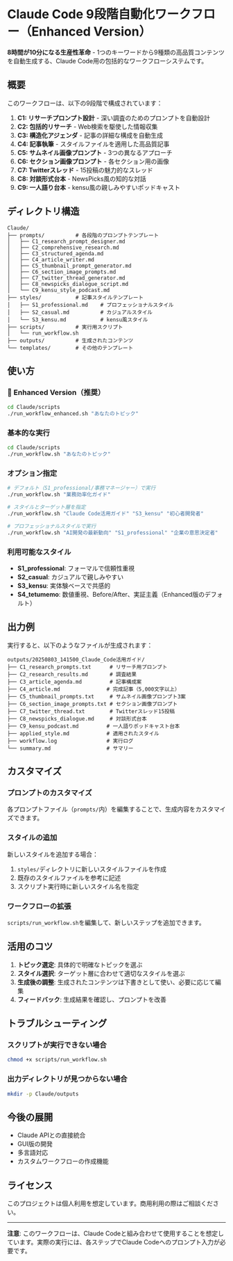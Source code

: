 # Claude Code 9段階自動化ワークフロー（Enhanced Version）

**8時間が10分になる生産性革命** - 1つのキーワードから9種類の高品質コンテンツを自動生成する、Claude Code用の包括的なワークフローシステムです。

## 概要

このワークフローは、以下の9段階で構成されています：

1. **C1: リサーチプロンプト設計** - 深い調査のためのプロンプトを自動設計
2. **C2: 包括的リサーチ** - Web検索を駆使した情報収集
3. **C3: 構造化アジェンダ** - 記事の詳細な構成を自動生成
4. **C4: 記事執筆** - スタイルファイルを適用した高品質記事
5. **C5: サムネイル画像プロンプト** - 3つの異なるアプローチ
6. **C6: セクション画像プロンプト** - 各セクション用の画像
7. **C7: Twitterスレッド** - 15投稿の魅力的なスレッド
8. **C8: 対談形式台本** - NewsPicks風の知的な対話
9. **C9: 一人語り台本** - kensu風の親しみやすいポッドキャスト

## ディレクトリ構造

```
Claude/
├── prompts/          # 各段階のプロンプトテンプレート
│   ├── C1_research_prompt_designer.md
│   ├── C2_comprehensive_research.md
│   ├── C3_structured_agenda.md
│   ├── C4_article_writer.md
│   ├── C5_thumbnail_prompt_generator.md
│   ├── C6_section_image_prompts.md
│   ├── C7_twitter_thread_generator.md
│   ├── C8_newspicks_dialogue_script.md
│   └── C9_kensu_style_podcast.md
├── styles/           # 記事スタイルテンプレート
│   ├── S1_professional.md    # プロフェッショナルスタイル
│   ├── S2_casual.md          # カジュアルスタイル
│   └── S3_kensu.md           # kensu風スタイル
├── scripts/          # 実行用スクリプト
│   └── run_workflow.sh
├── outputs/          # 生成されたコンテンツ
└── templates/        # その他のテンプレート
```

## 使い方

### 🚀 Enhanced Version（推奨）

```bash
cd Claude/scripts
./run_workflow_enhanced.sh "あなたのトピック"
```

### 基本的な実行

```bash
cd Claude/scripts
./run_workflow.sh "あなたのトピック"
```

### オプション指定

```bash
# デフォルト（S1_professional/事務マネージャー）で実行
./run_workflow.sh "業務効率化ガイド"

# スタイルとターゲット層を指定
./run_workflow.sh "Claude Code活用ガイド" "S3_kensu" "初心者開発者"

# プロフェッショナルスタイルで実行
./run_workflow.sh "AI開発の最新動向" "S1_professional" "企業の意思決定者"
```

### 利用可能なスタイル

- **S1_professional**: フォーマルで信頼性重視
- **S2_casual**: カジュアルで親しみやすい
- **S3_kensu**: 実体験ベースで共感的
- **S4_tetumemo**: 数値重視、Before/After、実証主義（Enhanced版のデフォルト）

## 出力例

実行すると、以下のようなファイルが生成されます：

```
outputs/20250803_141500_Claude_Code活用ガイド/
├── C1_research_prompts.txt      # リサーチ用プロンプト
├── C2_research_results.md       # 調査結果
├── C3_article_agenda.md         # 記事構成案
├── C4_article.md               # 完成記事（5,000文字以上）
├── C5_thumbnail_prompts.txt     # サムネイル画像プロンプト3案
├── C6_section_image_prompts.txt # セクション画像プロンプト
├── C7_twitter_thread.txt        # Twitterスレッド15投稿
├── C8_newspicks_dialogue.md     # 対談形式台本
├── C9_kensu_podcast.md         # 一人語りポッドキャスト台本
├── applied_style.md            # 適用されたスタイル
├── workflow.log                # 実行ログ
└── summary.md                  # サマリー
```

## カスタマイズ

### プロンプトのカスタマイズ

各プロンプトファイル（`prompts/`内）を編集することで、生成内容をカスタマイズできます。

### スタイルの追加

新しいスタイルを追加する場合：

1. `styles/`ディレクトリに新しいスタイルファイルを作成
2. 既存のスタイルファイルを参考に記述
3. スクリプト実行時に新しいスタイル名を指定

### ワークフローの拡張

`scripts/run_workflow.sh`を編集して、新しいステップを追加できます。

## 活用のコツ

1. **トピック選定**: 具体的で明確なトピックを選ぶ
2. **スタイル選択**: ターゲット層に合わせて適切なスタイルを選ぶ
3. **生成後の調整**: 生成されたコンテンツは下書きとして使い、必要に応じて編集
4. **フィードバック**: 生成結果を確認し、プロンプトを改善

## トラブルシューティング

### スクリプトが実行できない場合

```bash
chmod +x scripts/run_workflow.sh
```

### 出力ディレクトリが見つからない場合

```bash
mkdir -p Claude/outputs
```

## 今後の展開

- Claude APIとの直接統合
- GUI版の開発
- 多言語対応
- カスタムワークフローの作成機能

## ライセンス

このプロジェクトは個人利用を想定しています。商用利用の際はご相談ください。

---

**注意**: このワークフローは、Claude Codeと組み合わせて使用することを想定しています。実際の実行には、各ステップでClaude Codeへのプロンプト入力が必要です。